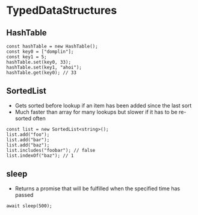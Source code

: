 # TypedDataStructures

## HashTable

```
const hashTable = new HashTable();
const key0 = ["domplin"];
const key1 = 5;
hashTable.set(key0, 33);
hashTable.set(key1, "ahoi");
hashTable.get(key0); // 33
```

## SortedList

- Gets sorted before lookup if an item has been added since the last sort
- Much faster than array for many lookups but slower if it has to be re-sorted often

```
const list = new SortedList<string>();
list.add("foo");
list.add("bar");
list.add("baz");
list.includes("foobar"); // false
list.indexOf("baz"); // 1
```

## sleep

- Returns a promise that will be fulfilled when the specified time has passed

```
await sleep(500);
```
